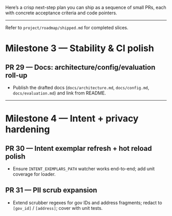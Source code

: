 Here’s a crisp next-step plan you can ship as a sequence of small PRs, each with concrete acceptance criteria and code pointers.

---

Refer to `project/roadmap/shipped.md` for completed slices.

# Milestone 3 — Stability & CI polish

## PR 29 — Docs: architecture/config/evaluation roll-up

- Publish the drafted docs (`docs/architecture.md`, `docs/config.md`, `docs/evaluation.md`) and link from README.

---

# Milestone 4 — Intent + privacy hardening

## PR 30 — Intent exemplar refresh + hot reload polish

- Ensure `INTENT_EXEMPLARS_PATH` watcher works end-to-end; add unit coverage for loader.

## PR 31 — PII scrub expansion

- Extend scrubber regexes for gov IDs and address fragments; redact to `[gov_id]` / `[address]`; cover with unit tests.
